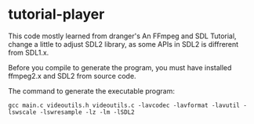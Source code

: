 tutorial-player
===============
This code mostly learned from dranger's An FFmpeg and SDL Tutorial, change a little to adjust SDL2 library, as some APIs in SDL2 is diffrerent from SDL1.x.

Before you compile to generate the program, you must have installed ffmpeg2.x and SDL2 from source code.

The command to generate the executable program:
	
	gcc main.c videoutils.h videoutils.c -lavcodec -lavformat -lavutil -lswscale -lswresample -lz -lm -lSDL2
